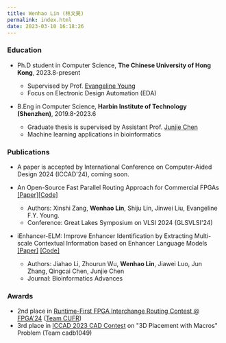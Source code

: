 ```yaml
---
title: Wenhao Lin (林文昊)
permalink: index.html
date: 2023-03-10 16:18:26
---
```


### Education

+ Ph.D student in Computer Science, **The Chinese University of Hong Kong**, 2023.8-present 
  + Supervised by Prof. [Evangeline Young](https://www.cse.cuhk.edu.hk/~fyyoung/)
  + Focus on Electronic Design Automation (EDA)

+ B.Eng in Computer Science, **Harbin Institute of Technology (Shenzhen)**, 2019.8-2023.6
  + Graduate thesis is supervised by Assistant Prof. [Junjie Chen](http://faculty.hitsz.edu.cn/chenjunjie)
  + Machine learning applications in bioinformatics

### Publications
<!-- + Potter: A Parallel Overlap-Tolerant Router for UltraScale FPGAs
  + Authors: Xinshi Zang, **Wenhao Lin**, Jinwei Liu, Evangeline F.Y. Young.
  + Conference: International Conference on Computer-Aided Design 2024 (ICCAD'24) -->

+ A paper is accepted by International Conference on Computer-Aided Design 2024 (ICCAD'24), coming soon.

+ An Open-Source Fast Parallel Routing Approach for Commercial FPGAs [[Paper]](https://dl.acm.org/doi/abs/10.1145/3649476.3658714)[[Code]](https://github.com/xszang/parallel-routing)
  + Authors: Xinshi Zang, **Wenhao Lin**, Shiju Lin, Jinwei Liu, Evangeline F.Y. Young.
  + Conference: Great Lakes Symposium on VLSI 2024 (GLSVLSI'24)

+ iEnhancer-ELM: Improve Enhancer Identification by Extracting Multi-scale Contextual Information based on Enhancer Language Models [[Paper]](https://doi.org/10.1093/bioadv/vbad043) [[Code]](https://github.com/chen-bioinfo/iEnhancer-ELM)
  + Authors: Jiahao Li, Zhourun Wu, **Wenhao Lin**, Jiawei Luo, Jun Zhang, Qingcai Chen, Junjie Chen
  + Journal: Bioinformatics Advances

### Awards

+ 2nd place in [Runtime-First FPGA Interchange Routing Contest @ FPGA'24](https://xilinx.github.io/fpga24_routing_contest/) ([Team CUFR](https://github.com/Xilinx/fpga24_routing_contest/tree/2nd-cufr))
+ 3rd place in [ICCAD 2023 CAD Contest](https://iccad-contest.org/Problems.html) on "3D Placement with Macros" Problem (Team cadb1049)
